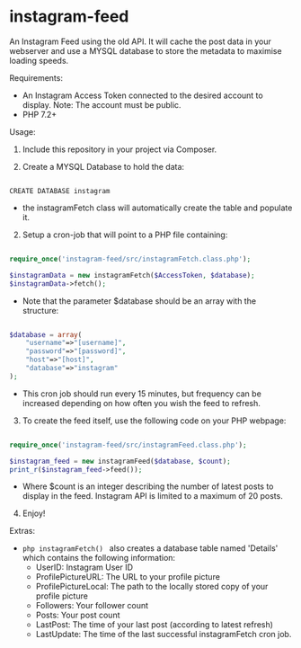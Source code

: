 # instagram-feed
An Instagram Feed using the old API. It will cache the post data in your webserver and use a MYSQL database to store the metadata to maximise loading speeds.

Requirements:

- An Instagram Access Token connected to the desired account to display. Note: The account must be public.
- PHP 7.2+


Usage:

1. Include this repository in your project via Composer.

2. Create a MYSQL Database to hold the data:

```mysql

CREATE DATABASE instagram

```
- the instagramFetch class will automatically create the table and populate it.


2. Setup a cron-job that will point to a PHP file containing:

```php

require_once('instagram-feed/src/instagramFetch.class.php');

$instagramData = new instagramFetch($AccessToken, $database);
$instagramData->fetch();

```
- Note that the parameter $database should be an array with the structure:

```php

$database = array(
	"username"=>"[username]",
	"password"=>"[password]",
	"host"=>"[host]",
	"database"=>"instagram"
);

```

- This cron job should run every 15 minutes, but frequency can be increased depending on how often you wish the feed to refresh.


3. To create the feed itself, use the following code on your PHP webpage:

```php

require_once('instagram-feed/src/instagramFeed.class.php');

$instagram_feed = new instagramFeed($database, $count);
print_r($instagram_feed->feed());


```

- Where $count is an integer describing the number of latest posts to display in the feed. Instagram API is limited to a maximum of 20 posts.

4. Enjoy!

Extras:

- ```php instagramFetch() ``` also creates a database table named 'Details' which contains the following information:
	- UserID: Instagram User ID
	- ProfilePictureURL: The URL to your profile picture
	- ProfilePictureLocal: The path to the locally stored copy of your profile picture
	- Followers: Your follower count
	- Posts: Your post count
	- LastPost: The time of your last post (according to latest refresh)
	- LastUpdate: The time of the last successful instagramFetch cron job.
